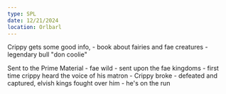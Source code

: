 ```yaml
---
type: SPL
date: 12/21/2024
location: Orlbarl
---
```


Crippy gets some good info, 
	- book about fairies and fae creatures
		- legendary bull "don coolie"

Sent to the Prime Material
	- fae wild
	- sent upon the fae kingdoms
	- first time crippy heard the voice of his matron
	- Crippy broke
	- defeated and captured, elvish kings fought over him
	- he's on the run

